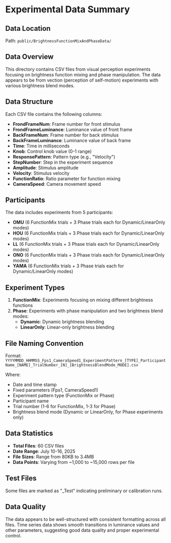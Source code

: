 # Experimental Data Summary

## Data Location
Path: `public/BrightnessFunctionMixAndPhaseData/`

## Data Overview
This directory contains CSV files from visual perception experiments focusing on brightness function mixing and phase manipulation. The data appears to be from vection (perception of self-motion) experiments with various brightness blend modes.

## Data Structure
Each CSV file contains the following columns:
- **FrondFrameNum**: Frame number for front stimulus
- **FrondFrameLuminance**: Luminance value of front frame
- **BackFrameNum**: Frame number for back stimulus  
- **BackFrameLuminance**: Luminance value of back frame
- **Time**: Time in milliseconds
- **Knob**: Control knob value (0-1 range)
- **ResponsePattern**: Pattern type (e.g., "Velocity")
- **StepNumber**: Step in the experiment sequence
- **Amplitude**: Stimulus amplitude
- **Velocity**: Stimulus velocity
- **FunctionRatio**: Ratio parameter for function mixing
- **CameraSpeed**: Camera movement speed

## Participants
The data includes experiments from 5 participants:
- **OMU** (6 FunctionMix trials + 3 Phase trials each for Dynamic/LinearOnly modes)
- **HOU** (6 FunctionMix trials + 3 Phase trials each for Dynamic/LinearOnly modes)
- **LL** (6 FunctionMix trials + 3 Phase trials each for Dynamic/LinearOnly modes)
- **ONO** (6 FunctionMix trials + 3 Phase trials each for Dynamic/LinearOnly modes)
- **YAMA** (6 FunctionMix trials + 3 Phase trials each for Dynamic/LinearOnly modes)

## Experiment Types
1. **FunctionMix**: Experiments focusing on mixing different brightness functions
2. **Phase**: Experiments with phase manipulation and two brightness blend modes:
   - **Dynamic**: Dynamic brightness blending
   - **LinearOnly**: Linear-only brightness blending

## File Naming Convention
Format: `YYYYMMDD_HHMMSS_Fps1_CameraSpeed1_ExperimentPattern_[TYPE]_ParticipantName_[NAME]_TrialNumber_[N]_[BrightnessBlendMode_MODE].csv`

Where:
- Date and time stamp
- Fixed parameters (Fps1, CameraSpeed1)
- Experiment pattern type (FunctionMix or Phase)
- Participant name
- Trial number (1-6 for FunctionMix, 1-3 for Phase)
- Brightness blend mode (Dynamic or LinearOnly, for Phase experiments only)

## Data Statistics
- **Total Files**: 60 CSV files
- **Date Range**: July 10-16, 2025
- **File Sizes**: Range from 80KB to 3.4MB
- **Data Points**: Varying from ~1,000 to ~15,000 rows per file

## Test Files
Some files are marked as "_Test" indicating preliminary or calibration runs.

## Data Quality
The data appears to be well-structured with consistent formatting across all files. Time series data shows smooth transitions in luminance values and other parameters, suggesting good data quality and proper experimental control.